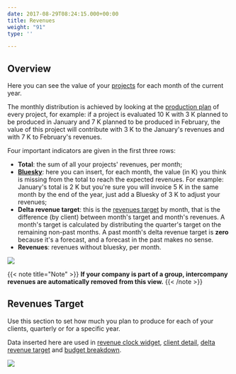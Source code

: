 ```yaml
---
date: 2017-08-29T08:24:15.000+00:00
title: Revenues
weight: "91"
type: ''

---
```

## Overview

Here you can see the value of your [projects](http://support.wethod.com/pipeline/index/#projects) for each month of the current year.

The monthly distribution is achieved by looking at the [production plan](http://support.wethod.com/finance/index/#production-plan) of every project, for example: if a project is evaluated 10 K with 3 K planned to be produced in January and 7 K planned to be produced in February, the value of this project will contribute with 3 K to the January's revenues and with 7 K to February's revenues.

Four important indicators are given in the first three rows:

* **Total**: the sum of all your projects' revenues, per month;
* [**Bluesky**](http://support.wethod.com/glossary/index/#bluesky): here you can insert, for each month, the value (in K) you think is missing from the total to reach the expected revenues. For example: January's total is 2 K but you're sure you will invoice 5 K in the same month by the end of the year, just add a Bluesky of 3 K to adjust your revenues;
* **Delta revenue target**: this is the [revenues target](/revenues/index/#revenues-target) by month, that is the difference (by client) between month's target and month's revenues. A month's target is calculated by distributing the quarter's target on the remaining non-past months. A past month's delta revenue target is **zero** because it's a forecast, and a forecast in the past makes no sense.
* **Revenues**: revenues without bluesky, per month.

![](/uploads/2021/02/19/company-revenues.png)

{{< note title="Note" >}}
**If your company is part of a group, intercompany revenues are automatically removed from this view.**
{{< /note >}}

## Revenues Target

Use this section to set how much you plan to produce for each of your clients, quarterly or for a specific year.

Data inserted here are used in [revenue clock widget](/dashboard/index/#revenue-clock), [client detail](/finance/index/#clients), [delta revenue target](/revenues/index/#overview) and [budget breakdown](/reports/index/#budget-breakdown).

![](/uploads/2020/01/15/revenues-target.png)